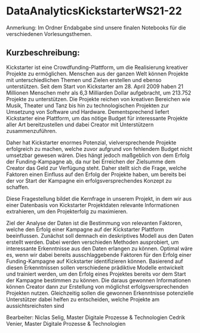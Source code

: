 # DataAnalyticsKickstarterWS21-22 #
Anmerkung: Im Ordner Endabgabe sind unsere finalen Notebooks für die verschiedenen Vorlesungsthemen.

## Kurzbeschreibung: ## 
Kickstarter ist eine Crowdfunding-Plattform, um die Realisierung kreativer Projekte zu ermöglichen. Menschen aus der ganzen Welt können Projekte mit unterschiedlichen Themen und Zielen erstellen und ebenso unterstützen.
Seit dem Start von Kickstarter am 28. April 2009 haben 21 Millionen Menschen mehr als 6,3 Milliarden Dollar aufgebracht, um 213.752 Projekte zu unterstützen. Die Projekte reichen von kreativen Bereichen wie Musik, Theater und Tanz bis hin zu technologischen Projekten zur Umsetzung von Software und Hardware. Dementsprechend liefert Kickstarter eine Plattform, um das nötige Budget für interessante Projekte aller Art bereitzustellen und dabei Creator mit Unterstützern zusammenzuführen.

Daher hat Kickstarter enormes Potenzial, vielversprechende Projekte erfolgreich zu machen, welche zuvor aufgrund von fehlendem Budget nicht  umsetzbar gewesen wären. Dies hängt jedoch maßgeblich von dem Erfolg der Funding-Kampagne ab, da nur bei Erreichen der Zielsumme dem Creator das Geld zur Verfügung steht. Daher stellt sich die Frage, welche Faktoren einen Einfluss auf den Erfolg der Projekte haben, um bereits bei der vor Start der Kampagne ein erfolgsversprechendes Konzept zu schaffen.

Diese Fragestellung bildet die Kernfrage in unserem Projekt, in dem wir aus einer Datenbasis von Kickstarter Projektdaten relevante Informationen extrahieren, um den Projekterfolg zu maximieren.

Ziel der Analyse der Daten ist die Bestimmung von relevanten Faktoren, welche den Erfolg einer Kampagne auf der Kickstarter Plattform beeinflussen. Zunächst soll demnach ein deskriptives Modell aus den Daten erstellt werden. Dabei werden verschieden Methoden ausprobiert, um interessante Erkenntnisse aus den Daten erlangen zu können. Optimal wäre es, wenn wir dabei bereits ausschlaggebende Faktoren für den Erfolg einer Funding-Kampagne auf Kickstarter identifizieren können. Basierend auf diesen Erkenntnissen sollen verschiedene prädiktive Modelle entwickelt und trainiert werden, um den Erfolg eines Projektes bereits vor dem Start der Kampagne bestimmen zu können. Die daraus gewonnen Informationen können Creator dann zur Erstellung von möglichst erfolgsversprechenden Projekten nutzen. Gleichzeitig sollen die gewonnen Erkenntnisse potenzielle Unterstützer dabei helfen zu entscheiden, welche Projekte am aussichtsreichsten sind
  
Bearbeiter:
  Niclas Selig, Master Digitale Prozesse & Technologien
  Cedrik Venier, Master Digitale Prozesse & Technologien
  




  
